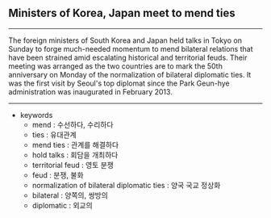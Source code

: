 ## Ministers of Korea, Japan meet to mend ties

---

The foreign ministers of South Korea and Japan held talks in Tokyo on Sunday to forge much-needed momentum to mend bilateral relations that have been strained amid escalating historical and territorial feuds.
Their meeting was arranged as the two countries are to mark the 50th anniversary on Monday of the normalization of bilateral diplomatic ties.
It was the first visit by Seoul's top diplomat since the Park Geun-hye administration was inaugurated in February 2013.

---

- keywords
  - mend : 수선하다, 수리하다
  - ties : 유대관계
  - mend ties : 관계를 해결하다
  - hold talks : 회담을 개최하다
  - territorial feud : 영토 분쟁
  - feud : 분쟁, 불화
  - normalization of bilateral diplomatic ties : 양국 국교 정상화
  - bilateral : 양쪽의, 쌍방의
  - diplomatic : 외교의
